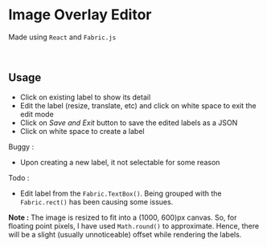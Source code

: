 # Image Overlay Editor

Made using `React` and `Fabric.js`

<br>

## Usage 

- Click on existing label to show its detail
- Edit the label (resize, translate, etc) and click on white space to exit the edit mode
- Click on *Save and Exit* button to save the edited labels as a JSON
- Click on white space to create a label 

Buggy :
- Upon creating a new label, it not selectable for some reason

Todo :
- Edit label from the `Fabric.TextBox()`. Being grouped with the `Fabric.rect()` has been causing some issues.

**Note :** The image is resized to fit into a (1000, 600)px canvas. So, for floating point pixels, I have used `Math.round()` to approximate. Hence, there will be a slight (usually unnoticeable) offset while rendering the labels.
